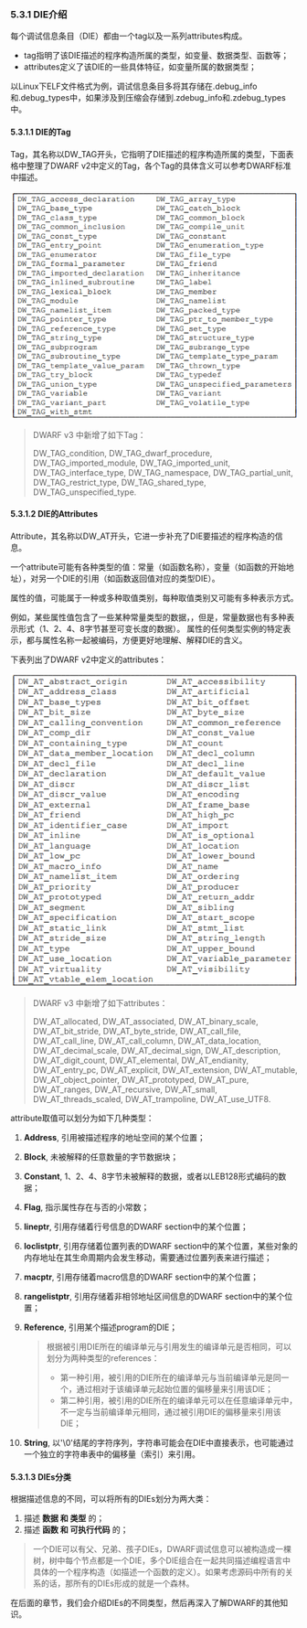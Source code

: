 ### 5.3.1 DIE介绍

每个调试信息条目（DIE）都由一个tag以及一系列attributes构成。

- tag指明了该DIE描述的程序构造所属的类型，如变量、数据类型、函数等；
- attributes定义了该DIE的一些具体特征，如变量所属的数据类型；

以Linux下ELF文件格式为例，调试信息条目多将其存储在.debug_info和.debug_types中，如果涉及到压缩会存储到.zdebug_info和.zdebug_types中。

#### 5.3.1.1 DIE的Tag

Tag，其名称以DW_TAG开头，它指明了DIE描述的程序构造所属的类型，下面表格中整理了DWARF v2中定义的Tag，各个Tag的具体含义可以参考DWARF标准中描述。

![img](assets/clip_image001.png)

> DWARF v3 中新增了如下Tag：
>
> DW_TAG_condition, DW_TAG_dwarf_procedure, DW_TAG_imported_module, DW_TAG_imported_unit, DW_TAG_interface_type, DW_TAG_namespace, DW_TAG_partial_unit, DW_TAG_restrict_type, DW_TAG_shared_type, DW_TAG_unspecified_type.

#### 5.3.1.2 DIE的Attributes

Attribute，其名称以DW_AT开头，它进一步补充了DIE要描述的程序构造的信息。

一个attribute可能有各种类型的值：常量（如函数名称），变量（如函数的开始地址），对另一个DIE的引用（如函数返回值对应的类型DIE）。

属性的值，可能属于一种或多种取值类别，每种取值类别又可能有多种表示方式。

例如，某些属性值包含了一些某种常量类型的数据，，但是，常量数据也有多种表示形式（1、2、4、8字节甚至可变长度的数据）。 属性的任何类型实例的特定表示，都与属性名称一起被编码，方便更好地理解、解释DIE的含义。

下表列出了DWARF v2中定义的attributes：

![img](assets/clip_image002.png)

>DWARF v3 中新增了如下attributes：
>
>DW_AT_allocated, DW_AT_associated, DW_AT_binary_scale, DW_AT_bit_stride, DW_AT_byte_stride, DW_AT_call_file, DW_AT_call_line,  DW_AT_call_column, DW_AT_data_location, DW_AT_decimal_scale, DW_AT_decimal_sign, DW_AT_description, DW_AT_digit_count, DW_AT_elemental, DW_AT_endianity, DW_AT_entry_pc, DW_AT_explicit, DW_AT_extension, DW_AT_mutable, DW_AT_object_pointer, DW_AT_prototyped, DW_AT_pure, DW_AT_ranges, DW_AT_recursive, DW_AT_small, DW_AT_threads_scaled, DW_AT_trampoline, DW_AT_use_UTF8.

attribute取值可以划分为如下几种类型：

1. **Address**, 引用被描述程序的地址空间的某个位置；

2. **Block**, 未被解释的任意数量的字节数据块；

3. **Constant**, 1、2、4、8字节未被解释的数据，或者以LEB128形式编码的数据；

4. **Flag**, 指示属性存在与否的小常数；

5. **lineptr**, 引用存储着行号信息的DWARF section中的某个位置；

6. **loclistptr**, 引用存储着位置列表的DWARF section中的某个位置，某些对象的内存地址在其生命周期内会发生移动，需要通过位置列表来进行描述；

7. **macptr**, 引用存储着macro信息的DWARF section中的某个位置；

8. **rangelistptr**, 引用存储着非相邻地址区间信息的DWARF section中的某个位置；

9. **Reference**, 引用某个描述program的DIE；

   > 根据被引用DIE所在的编译单元与引用发生的编译单元是否相同，可以划分为两种类型的references：
   >
   > - 第一种引用，被引用的DIE所在的编译单元与当前编译单元是同一个，通过相对于该编译单元起始位置的偏移量来引用该DIE；
   > - 第二种引用，被引用的DIE所在的编译单元可以在任意编译单元中，不一定与当前编译单元相同，通过被引用DIE的偏移量来引用该DIE；

10. **String**, 以'\0'结尾的字符序列，字符串可能会在DIE中直接表示，也可能通过一个独立的字符串表中的偏移量（索引）来引用。

#### 5.3.1.3 DIEs分类

根据描述信息的不同，可以将所有的DIEs划分为两大类：

1. 描述 **数据 和 类型** 的；
2. 描述 **函数 和 可执行代码** 的；

> 一个DIE可以有父、兄弟、孩子DIEs，DWARF调试信息可以被构造成一棵树，树中每个节点都是一个DIE，多个DIE组合在一起共同描述编程语言中具体的一个程序构造（如描述一个函数的定义）。如果考虑源码中所有的关系的话，那所有的DIEs形成的就是一个森林。

在后面的章节，我们会介绍DIEs的不同类型，然后再深入了解DWARF的其他知识。

